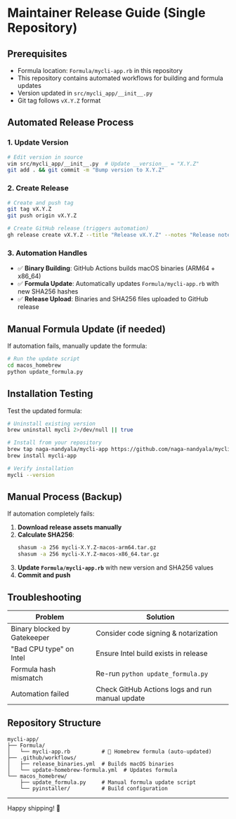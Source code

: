 # Maintainer Release Guide (Single Repository)

## Prerequisites

* Formula location: `Formula/mycli-app.rb` in this repository
* This repository contains automated workflows for building and formula updates
* Version updated in `src/mycli_app/__init__.py`
* Git tag follows `vX.Y.Z` format

## Automated Release Process

### 1. Update Version
```bash
# Edit version in source
vim src/mycli_app/__init__.py  # Update __version__ = "X.Y.Z"
git add . && git commit -m "Bump version to X.Y.Z"
```

### 2. Create Release
```bash
# Create and push tag
git tag vX.Y.Z
git push origin vX.Y.Z

# Create GitHub release (triggers automation)
gh release create vX.Y.Z --title "Release vX.Y.Z" --notes "Release notes here"
```

### 3. Automation Handles
- ✅ **Binary Building**: GitHub Actions builds macOS binaries (ARM64 + x86_64)
- ✅ **Formula Update**: Automatically updates `Formula/mycli-app.rb` with new SHA256 hashes
- ✅ **Release Upload**: Binaries and SHA256 files uploaded to GitHub release

## Manual Formula Update (if needed)

If automation fails, manually update the formula:

```bash
# Run the update script
cd macos_homebrew
python update_formula.py
```

## Installation Testing

Test the updated formula:

```bash
# Uninstall existing version
brew uninstall mycli 2>/dev/null || true

# Install from your repository
brew tap naga-nandyala/mycli-app https://github.com/naga-nandyala/mycli-app
brew install mycli-app

# Verify installation
mycli --version
```

## Manual Process (Backup)

If automation completely fails:

1. **Download release assets manually**
2. **Calculate SHA256**:
   ```bash
   shasum -a 256 mycli-X.Y.Z-macos-arm64.tar.gz
   shasum -a 256 mycli-X.Y.Z-macos-x86_64.tar.gz
   ```
3. **Update `Formula/mycli-app.rb`** with new version and SHA256 values
4. **Commit and push**

## Troubleshooting

| Problem | Solution |
|---------|----------|
| Binary blocked by Gatekeeper | Consider code signing & notarization |
| "Bad CPU type" on Intel | Ensure Intel build exists in release |
| Formula hash mismatch | Re-run `python update_formula.py` |
| Automation failed | Check GitHub Actions logs and run manual update |

## Repository Structure

```text
mycli-app/
├── Formula/
│   └── mycli-app.rb          # 🍺 Homebrew formula (auto-updated)
├── .github/workflows/
│   ├── release_binaries.yml  # Builds macOS binaries
│   └── update-homebrew-formula.yml  # Updates formula
└── macos_homebrew/
    ├── update_formula.py     # Manual formula update script
    └── pyinstaller/          # Build configuration
```

---

Happy shipping! 🚀
